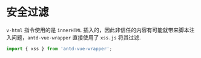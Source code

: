 # 安全过滤

<code>v-html</code> 指令使用的是 <code>innerHTML</code> 插入的，因此非信任的内容有可能就带来脚本注入问题，<code>antd-vue-wrapper</code> 直接使用了 <code>xss.js</code> 将其过滤.

```typescript
import { xss } from 'antd-vue-wrapper';
```
